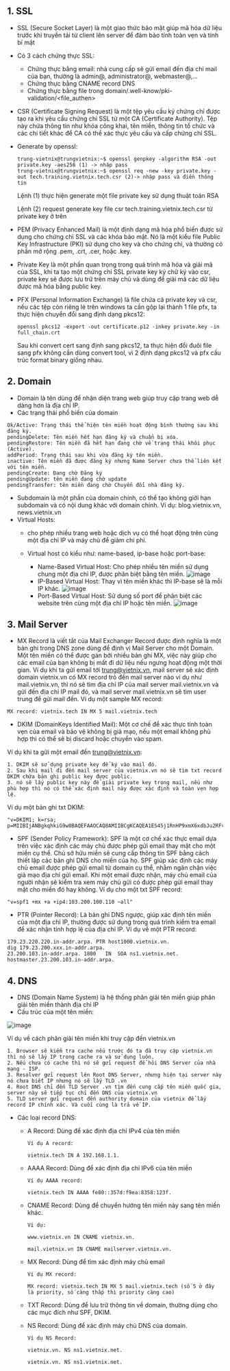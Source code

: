 ## 1. SSL

- SSL (Secure Socket Layer) là một giao thức bảo mật giúp mã hóa dữ liệu trước khi truyền tải từ client lên server để đảm bảo tính toàn vẹn và tính bí mật
- Có 3 cách chứng thực SSL:
    + Chứng thực bằng email: nhà cung cấp sẽ gửi email đến địa chỉ mail của bạn, thường là admin@<your domain>, administrator@<your domain>, webmaster@<your domain>,...
    + Chứng thực bằng CNAME record DNS
    + Chứng thực bằng file trong domain/.well-know/pki-validation/<file_authen>
- CSR (Certificate Signing Request) là một tệp yêu cầu ký chứng chỉ được tạo ra khi yêu cầu chứng chỉ SSL từ một CA (Certificate Authority). Tệp này chứa thông tin như khóa công khai, tên miền, thông tin tổ chức và các chi tiết khác để CA có thể xác thực yêu cầu và cấp chứng chỉ SSL.
- Generate by openssl:
  ```
  trung-vietnix@trungvietnix:~$ openssl genpkey -algorithm RSA -out private.key -aes256 (1) -> nhập pass
  trung-vietnix@trungvietnix:~$ openssl req -new -key private.key -out tech.training.vietnix.tech.csr (2)-> nhập pass và điền thông tin
  ```
  Lệnh (1) thực hiện generate một file private key sử dụng thuật toán RSA
  
  Lệnh (2) request generate key file csr tech.training.vietnix.tech.csr từ private key ở trên
  
- PEM (Privacy Enhanced Mail) là một định dạng mã hóa phổ biến được sử dụng cho chứng chỉ SSL và các khóa bảo mật. Nó là một kiểu file Public Key Infrastructure (PKI) sử dụng cho key và cho chứng chỉ, và thường có phần mở rộng .pem, .crt, .cer, hoặc .key.
- Private Key là một phần quan trọng trong quá trình mã hóa và giải mã của SSL, khi ta tạo một chứng chỉ SSL private key ký chữ ký vào csr, private key sẽ được lưu trữ trên máy chủ và dùng để giải mã các dữ liệu được mã hóa bằng public key.
- PFX (Personal Information Exchange) là file chứa cả private key và csr, nếu các tệp còn riêng lẻ trên windows ta cần gộp lại thành 1 file pfx, ta thực hiện chuyển đổi sang định dạng pkcs12:
  ```
  openssl pkcs12 -export -out certificate.p12 -inkey private.key -in full_chain.crt
  ```

  Sau khi convert cert sang định sang pkcs12, ta thực hiện đổi đuôi file sang pfx không cần dùng convert tool, vì 2 định dạng pkcs12 và pfx cấu trúc format binary giống nhau.
  
## 2. Domain
- Domain là tên dùng để nhận diện trang web giúp truy cập trang web dễ dàng hơn là địa chỉ IP.
- Các trạng thái phổ biến của domain
```
Ok/Active: Trạng thái thể hiện tên miền hoạt động bình thường sau khi đăng ký.
pendingDelete: Tên miền hết hạn đăng ký và chuẩn bị xóa.
pendingRestore: Tên miền đã hết hạn đang chờ về trạng thái khôi phục (Active). 
addPeriod: Trạng thái sau khi vừa đăng ký tên miền.
inactive: Tên miền đã được đăng ký nhưng Name Server chưa thể liên kết với tên miền.
pendingCreate: Đang chờ Đăng ký
pendingUpdate: tên miền đang chờ update
pendingTransfer: tên miền đang chờ Chuyển đổi nhà đăng ký.
```
- Subdomain là một phần của domain chính, có thể tạo không giới hạn subdomain và có nội dung khác với domain chính. Ví dụ: blog.vietnix.vn, news.vietnix.vn
- Virtual Hosts:
  +  cho phép nhiều trang web hoặc dịch vụ có thể hoạt động trên cùng một địa chỉ IP và máy chủ để giảm chi phí.

  +  Virtual host có kiểu như: name-based, ip-base hoặc port-base:
      +  Name-Based Virtual Host: Cho phép nhiều tên miền sử dụng chung một địa chỉ IP, được phân biệt bằng tên miền.
        ![image](https://github.com/user-attachments/assets/db1f68ea-8fab-476c-b596-4b774b86dafd)
      +  IP-Based Virtual Host: Thay vì tên miền khác thì IP-base sẽ là mỗi IP khác.
        ![image](https://github.com/user-attachments/assets/ac0bae9a-2c9e-49ae-8a52-70fccfa12fc7)
      +  Port-Based Virtual Host: Sử dụng số port để phân biệt các website trên cùng một địa chỉ IP hoặc tên miền.
        ![image](https://github.com/user-attachments/assets/040cf8b3-4e3c-4ce3-9faa-6767712f7fff)

## 3. Mail Server
- MX Record là viết tắt của Mail Exchanger Record được định nghĩa là một bản ghi trong DNS zone dùng để định vị Mail Server cho một Domain. Một tên miền có thể được gán bởi nhiều bản ghi MX, việc này giúp cho các email của bạn không bị mất đi dữ liệu nếu ngưng hoạt động một thời gian. Ví dụ khi ta gửi email tới trung@vietnix.vn, mail server sẽ xác định domain vietnix.vn có MX record trỏ đến mail server nào ví dụ như mail.vietnix.vn, thì nó sẽ tìm địa chỉ IP của mail server mail.vietnix.vn và gửi đến địa chỉ IP mail đó, và mail server mail.vietnix.vn sẽ tìm user trung để gửi mail đến.
Ví dụ một sample MX record:
```
MX record: vietnix.tech IN MX 5 mail.vietnix.tech
```

- DKIM (DomainKeys Identified Mail): Một cơ chế để xác thực tính toàn vẹn của email và bảo vệ không bị giả mạo, nếu một email không phù hợp thì có thể sẽ bị discard hoặc chuyển vào spam.

Ví dụ khi ta gửi một email đến trung@vietnix.vn:
```
1. DKIM sẽ sử dụng private key để ký vào mail đó.
2. Sau khi mail đi đến mail server của vietnix.vn nó sẽ tìm txt record DKIM chứa bản ghi public key được public.
3. nó sẽ lấy public key này để giải private key trong mail, nếu như phù hợp thì nó có thể xác định mail này được xác định và toàn vẹn hợp lệ.
```
Ví dụ một bản ghi txt DKIM:
```
"v=DKIM1; k=rsa; p=MIIBIjANBgkqhkiG9w0BAQEFAAOCAQ8AMIIBCgKCAQEA1ES45j1RnHP9xmX6xdbJu2RFvCj5V6lbREBlW24ULKl7gw3ZaLbNUVZE2DeQsTAC6cYlyrQenVZC5WY8BkpYYb0Oy3FMvE3HIs1aJ2jhiUbyAFFayL2KtyBfdQm+RS+b1EiMQk0pLpGi8M/xeNpgZKKj+V8+e+YSykUNJv5326LaoM86x20c9FSC1PiDYdG+09oERduifAwlJlHWdD4vBJSOPMdqBX4LpxCFofzOBdRLQTG9Sc9R2zfcl0t0jZU6jgo65PiMMe8a2A4hCN5xTc5oWGoqE5e...;"
```
- SPF (Sender Policy Framework): SPF là một cơ chế xác thực email dựa trên việc xác định các máy chủ được phép gửi email thay mặt cho một miền cụ thể. Chủ sở hữu miền sẽ cung cấp thông tin SPF bằng cách thiết lập các bản ghi DNS cho miền của họ. SPF giúp xác định các máy chủ email được phép gửi email từ domain cụ thể, nhằm ngăn chặn việc giả mạo địa chỉ gửi email. Khi một email được nhận, máy chủ email của người nhận sẽ kiểm tra xem máy chủ gửi có được phép gửi email thay mặt cho miền đó hay không.
Ví dụ cho một txt SPF record:
```
"v=spf1 +mx +a +ip4:103.200.100.110 ~all"
```
- PTR (Pointer Record): Là bản ghi DNS ngược, giúp xác định tên miền của một địa chỉ IP, thường được sử dụng trong quá trình kiểm tra email để xác nhận tính hợp lệ của địa chỉ IP.
Ví dụ về một PTR record:
```
179.23.220.220.in-addr.arpa. PTR host1000.vietnix.vn.
dig 179.23.200.xxx.in-addr.arpa.
23.200.103.in-addr.arpa. 1800	IN	SOA	ns1.vietnix.net. hostmaster.23.200.103.in-addr.arpa.
```

## 4. DNS
- DNS (Domain Name System) là hệ thống phân giải tên miền giúp phân giải tên miền thành địa chỉ IP
- Cấu trúc của một tên miền:

![image](https://github.com/user-attachments/assets/77f30306-9419-4175-b684-43614a73992c)

Ví dụ về cách phân giải tên miền khi truy cập đến vietnix.vn

    1. Browser sẽ kiểm tra cache nếu trước đó ta đã truy cập vietnix.vn thì nó sẽ lấy IP trong cache ra và sử dụng luôn.
    2. Nếu chưa có cache thì nó sẽ gửi request để hỏi DNS Server của nhà mạng - ISP.
    3. Resolver gửi request lên Root DNS Server, nhưng hiện tại server này nó chưa biết IP nhưng nó sẽ lấy TLD .vn
    4. Root DNS chỉ đến TLD Server .vn tìm đến cung cấp tên miền quốc gia, server này sẽ tiếp tục chỉ đến DNS của vietnix.vn
    5. TLD server gửi request đến authority domain của vietnix để lấy record IP chính xác. Và cuối cùng là trả về IP.


- Các loại record DNS:


  + A Record: Dùng để xác định địa chỉ IPv4 của tên miền
  
        Ví dụ A record:

        vietnix.tech IN A 192.168.1.1.

  + AAAA Record: Dùng để xác định địa chỉ IPv6 của tên miền
      
        Ví dụ AAAA record:

        vietnix.tech IN AAAA fe80::357d:f9ea:8358:123f.

  + CNAME Record: Dùng để chuyển hướng tên miền này sang tên miền khác.
      
        Ví dụ:

        www.vietnix.vn IN CNAME vietnix.vn.

        mail.vietnix.vn IN CNAME mailserver.vietnix.vn.

  + MX Record: Dùng để tìm xác định máy chủ email
      
        Ví dụ MX record:

        MX record: vietnix.tech IN MX 5 mail.vietnix.tech (số 5 ở đây là priority, số càng thấp thì priority càng cao)

  + TXT Record: Dùng để lưu trữ thông tin về domain, thường dùng cho các mục đích như SPF, DKIM.
      
  + NS Record: Dùng để xác định máy chủ DNS của domain.
  
        Ví dụ NS Record:

        vietnix.vn. NS ns1.vietnix.net.

        vietnix.vn. NS ns1.vietnix.net.

